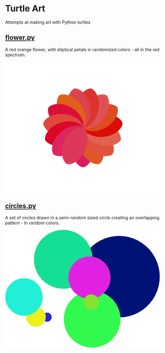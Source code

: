 Turtle Art
==========

Attempts at making art with Python turtles

## [flower.py](flower.py)

A red orange flower, with eliptical petals in randomized colors - all in the red spectrum.

![Flower Image](images/flower.png)

## [circles.py](circles.py)

A set of circles drawn in a semi-random sized circle creating an overlapping pattern - In random colors.

![Circles Image](images/circles.png)
